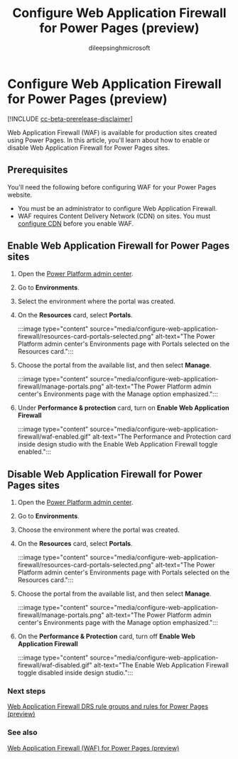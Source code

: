 ﻿---
title: Configure Web Application Firewall for Power Pages (preview)
description: Learn how to configure Web Application Firewall on Power Pages.
author: dileepsinghmicrosoft
ms.topic: conceptual
ms.custom: 
ms.date: 09/23/2022
ms.author: dileeps
ms.reviewer: kkendrick
contributors:
    - nickdoelman
    - ProfessorKendrick
    - dileepsinghmicrosoft
---

# Configure Web Application Firewall for Power Pages (preview)

[!INCLUDE [cc-beta-prerelease-disclaimer](../includes/cc-beta-prerelease-disclaimer.md)]

Web Application Firewall (WAF) is available for production sites created using Power Pages. In this article, you'll learn about how to enable or disable Web Application Firewall for Power Pages sites.

## Prerequisites

You'll need the following before configuring WAF for your Power Pages website.

- You must be an administrator to configure Web Application Firewall.
- WAF requires Content Delivery Network (CDN) on sites. You must [configure CDN](/power-apps/maker/portals/configure/configure-cdn) before you enable WAF.

## Enable Web Application Firewall for Power Pages sites

1. Open the [Power Platform admin center](https://admin.powerplatform.microsoft.com/environments).

1. Go to **Environments**.  

1. Select the environment where the portal was created.

1. On the **Resources** card, select **Portals**.

    :::image type="content" source="media/configure-web-application-firewall/resources-card-portals-selected.png" alt-text="The Power Platform admin center's Environments page with Portals selected on the Resources card.":::

1. Choose the portal from the available list, and then select **Manage**.

    :::image type="content" source="media/configure-web-application-firewall/manage-portals.png" alt-text="The Power Platform admin center's Environments page with the Manage option emphasized.":::

1. Under **Performance & protection** card, turn on **Enable Web Application Firewall**

    :::image type="content" source="media/configure-web-application-firewall/waf-enabled.gif" alt-text="The Performance and Protection card inside design studio with the Enable Web Application Firewall toggle enabled.":::

## Disable Web Application Firewall for Power Pages sites

1. Open the [Power Platform admin center](https://admin.powerplatform.microsoft.com/environments).

1. Go to **Environments**.  

1. Choose the environment where the portal was created.

1. On the **Resources** card, select **Portals**.

    :::image type="content" source="media/configure-web-application-firewall/resources-card-portals-selected.png" alt-text="The Power Platform admin center's Environments page with Portals selected on the Resources card.":::

1. Choose the portal from the available list, and then select **Manage**.

    :::image type="content" source="media/configure-web-application-firewall/manage-portals.png" alt-text="The Power Platform admin center's Environments page with the Manage option emphasized.":::

1. On the **Performance & Protection** card, turn off **Enable Web Application Firewall**

    :::image type="content" source="media/configure-web-application-firewall/waf-disabled.gif" alt-text="The Enable Web Application Firewall toggle disabled inside design studio.":::

### Next steps

[Web Application Firewall DRS rule groups and rules for Power Pages (preview)](web-application-firewall-rule-groups.md)

### See also

[Web Application Firewall (WAF) for Power Pages (preview)](web-application-firewall.md)